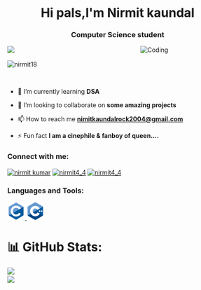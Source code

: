 
<h1 align = 
"center">Hi pals,I'm Nirmit kaundal</h1>
<h3 align="center">Computer Science student</h3>
<img align="right" alt="Coding" width="200" src=https://encrypted-tbn0.gstatic.com/images?q=tbn:ANd9GcTzSfx0IeeJmxiBGG8fvC2PfBmJiEY6EVgS4w&usqp=CAU>

<a href="https://www.instagram.com/thepiyushmalhotra/">
  <img height="50" src="https://user-images.githubusercontent.com/46517096/166974368-9798f39f-1f46-499c-b14e-81f0a3f83a06.png"/>
</a>

<p align="left"> <img src="https://komarev.com/ghpvc/?username=nirmit18&label=Profile%20views&color=0e75b6&style=flat" alt="nirmit18" /> </p>

<p align="left"> <a href="https://twitter.com/" target="blank"><img src="https://img.shields.io/twitter/follow/?logo=twitter&style=for-the-badge" alt="" /></a> </p>

- 🌱 I’m currently learning **DSA**

- 👯 I’m looking to collaborate on **some amazing projects**

- 📫 How to reach me **nimitkaundalrock2004@gmail.com**

- ⚡ Fun fact **I am a cinephile & fanboy of queen....**






<h3 align="left">Connect with me:</h3>
<p align="left">
<a href="https://linkedin.com/in/nirmit kumar" target="blank"><img align="center" src="https://raw.githubusercontent.com/rahuldkjain/github-profile-readme-generator/master/src/images/icons/Social/linked-in-alt.svg" alt="nirmit kumar" height="30" width="40" /></a>
<a href="https://instagram.com/nirmit4_4" target="blank"><img align="center" src="https://raw.githubusercontent.com/rahuldkjain/github-profile-readme-generator/master/src/images/icons/Social/instagram.svg" alt="nirmit4_4" height="30" width="40" /></a>
<a href="https://www.hackerrank.com/nirmit4_4" target="blank"><img align="center" src="https://raw.githubusercontent.com/rahuldkjain/github-profile-readme-generator/master/src/images/icons/Social/hackerrank.svg" alt="nirmit4_4" height="30" width="40" /></a>
</p>

<h3 align="left">Languages and Tools:</h3>
<p align="left"> <a href="https://www.cprogramming.com/" target="_blank" rel="noreferrer"> <img src="https://raw.githubusercontent.com/devicons/devicon/master/icons/c/c-original.svg" alt="c" width="40" height="40"/> </a> <a href="https://www.w3schools.com/cpp/" target="_blank" rel="noreferrer"> <img src="https://raw.githubusercontent.com/devicons/devicon/master/icons/cplusplus/cplusplus-original.svg" alt="cplusplus" width="40" height="40"/> </a> </p>




# 📊 GitHub Stats:
![](https://github-readme-stats.vercel.app/api?username=nirmit18&theme=radical&hide_border=true&include_all_commits=false&count_private=false)<br/>
  ![](https://github-readme-streak-stats.herokuapp.com/?user=nirmit18&theme=radical&hide_border=true)<br/>



